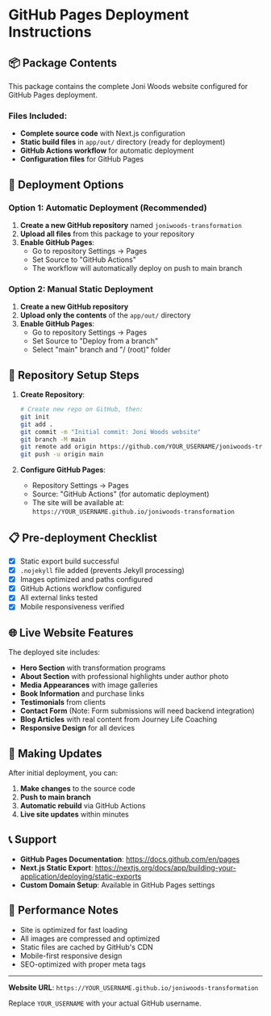 
# GitHub Pages Deployment Instructions

## 📦 Package Contents

This package contains the complete Joni Woods website configured for GitHub Pages deployment.

### Files Included:
- **Complete source code** with Next.js configuration
- **Static build files** in `app/out/` directory (ready for deployment)
- **GitHub Actions workflow** for automatic deployment
- **Configuration files** for GitHub Pages

## 🚀 Deployment Options

### Option 1: Automatic Deployment (Recommended)

1. **Create a new GitHub repository** named `joniwoods-transformation`
2. **Upload all files** from this package to your repository
3. **Enable GitHub Pages**:
   - Go to repository Settings → Pages
   - Set Source to "GitHub Actions"
   - The workflow will automatically deploy on push to main branch

### Option 2: Manual Static Deployment

1. **Create a new GitHub repository** 
2. **Upload only the contents** of the `app/out/` directory
3. **Enable GitHub Pages**:
   - Go to repository Settings → Pages
   - Set Source to "Deploy from a branch"
   - Select "main" branch and "/ (root)" folder

## 🔧 Repository Setup Steps

1. **Create Repository**:
   ```bash
   # Create new repo on GitHub, then:
   git init
   git add .
   git commit -m "Initial commit: Joni Woods website"
   git branch -M main
   git remote add origin https://github.com/YOUR_USERNAME/joniwoods-transformation.git
   git push -u origin main
   ```

2. **Configure GitHub Pages**:
   - Repository Settings → Pages
   - Source: "GitHub Actions" (for automatic deployment)
   - The site will be available at: `https://YOUR_USERNAME.github.io/joniwoods-transformation`

## 📋 Pre-deployment Checklist

- [x] Static export build successful
- [x] `.nojekyll` file added (prevents Jekyll processing)
- [x] Images optimized and paths configured
- [x] GitHub Actions workflow configured
- [x] All external links tested
- [x] Mobile responsiveness verified

## 🌐 Live Website Features

The deployed site includes:
- **Hero Section** with transformation programs
- **About Section** with professional highlights under author photo
- **Media Appearances** with image galleries
- **Book Information** and purchase links
- **Testimonials** from clients
- **Contact Form** (Note: Form submissions will need backend integration)
- **Blog Articles** with real content from Journey Life Coaching
- **Responsive Design** for all devices

## 🔄 Making Updates

After initial deployment, you can:

1. **Make changes** to the source code
2. **Push to main branch**
3. **Automatic rebuild** via GitHub Actions
4. **Live site updates** within minutes

## 📞 Support

- **GitHub Pages Documentation**: https://docs.github.com/en/pages
- **Next.js Static Export**: https://nextjs.org/docs/app/building-your-application/deploying/static-exports
- **Custom Domain Setup**: Available in GitHub Pages settings

## 🎯 Performance Notes

- Site is optimized for fast loading
- All images are compressed and optimized
- Static files are cached by GitHub's CDN
- Mobile-first responsive design
- SEO-optimized with proper meta tags

---

**Website URL**: `https://YOUR_USERNAME.github.io/joniwoods-transformation`

Replace `YOUR_USERNAME` with your actual GitHub username.
